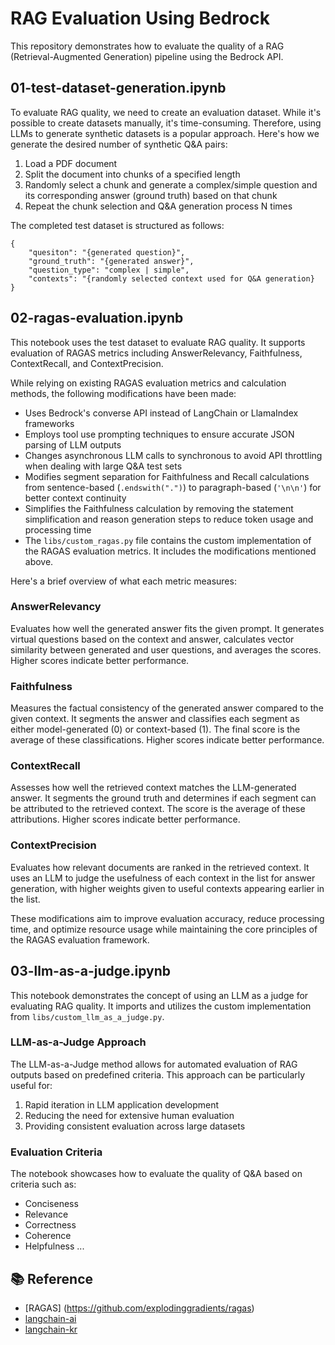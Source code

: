 # RAG Evaluation Using Bedrock

This repository demonstrates how to evaluate the quality of a RAG (Retrieval-Augmented Generation) pipeline using the Bedrock API.

## 01-test-dataset-generation.ipynb

To evaluate RAG quality, we need to create an evaluation dataset. While it's possible to create datasets manually, it's time-consuming. Therefore, using LLMs to generate synthetic datasets is a popular approach. Here's how we generate the desired number of synthetic Q&A pairs:

1. Load a PDF document
2. Split the document into chunks of a specified length
3. Randomly select a chunk and generate a complex/simple question and its corresponding answer (ground truth) based on that chunk
4. Repeat the chunk selection and Q&A generation process N times

The completed test dataset is structured as follows:
```
{
    "quesiton": "{generated question}",
    "ground_truth": "{generated answer}",
    "question_type": "complex | simple",
    "contexts": "{randomly selected context used for Q&A generation}
}
```

## 02-ragas-evaluation.ipynb

This notebook uses the test dataset to evaluate RAG quality. It supports evaluation of RAGAS metrics including AnswerRelevancy, Faithfulness, ContextRecall, and ContextPrecision. 

While relying on existing RAGAS evaluation metrics and calculation methods, the following modifications have been made:

- Uses Bedrock's converse API instead of LangChain or LlamaIndex frameworks
- Employs tool use prompting techniques to ensure accurate JSON parsing of LLM outputs
- Changes asynchronous LLM calls to synchronous to avoid API throttling when dealing with large Q&A test sets
- Modifies segment separation for Faithfulness and Recall calculations from sentence-based (`.endswith(".")`) to paragraph-based (`'\n\n'`) for better context continuity
- Simplifies the Faithfulness calculation by removing the statement simplification and reason generation steps to reduce token usage and processing time
- The `libs/custom_ragas.py` file contains the custom implementation of the RAGAS evaluation metrics. It includes the modifications mentioned above.

Here's a brief overview of what each metric measures:

### AnswerRelevancy
Evaluates how well the generated answer fits the given prompt. It generates virtual questions based on the context and answer, calculates vector similarity between generated and user questions, and averages the scores. Higher scores indicate better performance.

### Faithfulness
Measures the factual consistency of the generated answer compared to the given context. It segments the answer and classifies each segment as either model-generated (0) or context-based (1). The final score is the average of these classifications. Higher scores indicate better performance.

### ContextRecall
Assesses how well the retrieved context matches the LLM-generated answer. It segments the ground truth and determines if each segment can be attributed to the retrieved context. The score is the average of these attributions. Higher scores indicate better performance.

### ContextPrecision
Evaluates how relevant documents are ranked in the retrieved context. It uses an LLM to judge the usefulness of each context in the list for answer generation, with higher weights given to useful contexts appearing earlier in the list.

These modifications aim to improve evaluation accuracy, reduce processing time, and optimize resource usage while maintaining the core principles of the RAGAS evaluation framework.

## 03-llm-as-a-judge.ipynb

This notebook demonstrates the concept of using an LLM as a judge for evaluating RAG quality. 
It imports and utilizes the custom implementation from `libs/custom_llm_as_a_judge.py`.

### LLM-as-a-Judge Approach

The LLM-as-a-Judge method allows for automated evaluation of RAG outputs based on predefined criteria. This approach can be particularly useful for:

1. Rapid iteration in LLM application development
2. Reducing the need for extensive human evaluation
3. Providing consistent evaluation across large datasets

### Evaluation Criteria

The notebook showcases how to evaluate the quality of Q&A based on criteria such as:

- Conciseness
- Relevance
- Correctness
- Coherence
- Helpfulness
...


## 📚 Reference

- [RAGAS] (https://github.com/explodinggradients/ragas)
- [langchain-ai](https://github.com/langchain-ai/langchain) 
- [langchain-kr](https://github.com/teddylee777/langchain-kr) 
